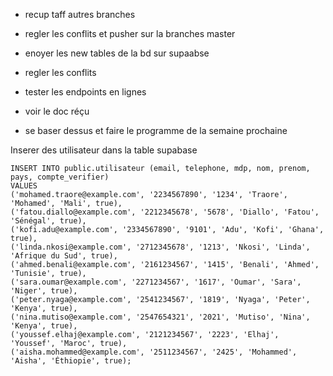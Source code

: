
- recup taff autres branches 
- regler les conflits et pusher sur la branches master 
- enoyer les new tables de la bd sur supaabse 
- regler les conflits 
- tester les endpoints en lignes
- voir le doc réçu 

- se baser dessus et faire  le programme de la semaine prochaine 

Inserer des utilisateur dans la table supabase 

    INSERT INTO public.utilisateur (email, telephone, mdp, nom, prenom, pays, compte_verifier)
    VALUES 
    ('mohamed.traore@example.com', '2234567890', '1234', 'Traore', 'Mohamed', 'Mali', true),
    ('fatou.diallo@example.com', '2212345678', '5678', 'Diallo', 'Fatou', 'Sénégal', true),
    ('kofi.adu@example.com', '2334567890', '9101', 'Adu', 'Kofi', 'Ghana', true),
    ('linda.nkosi@example.com', '2712345678', '1213', 'Nkosi', 'Linda', 'Afrique du Sud', true),
    ('ahmed.benali@example.com', '2161234567', '1415', 'Benali', 'Ahmed', 'Tunisie', true),
    ('sara.oumar@example.com', '2271234567', '1617', 'Oumar', 'Sara', 'Niger', true),
    ('peter.nyaga@example.com', '2541234567', '1819', 'Nyaga', 'Peter', 'Kenya', true),
    ('nina.mutiso@example.com', '2547654321', '2021', 'Mutiso', 'Nina', 'Kenya', true),
    ('youssef.elhaj@example.com', '2121234567', '2223', 'Elhaj', 'Youssef', 'Maroc', true),
    ('aisha.mohammed@example.com', '2511234567', '2425', 'Mohammed', 'Aisha', 'Éthiopie', true);